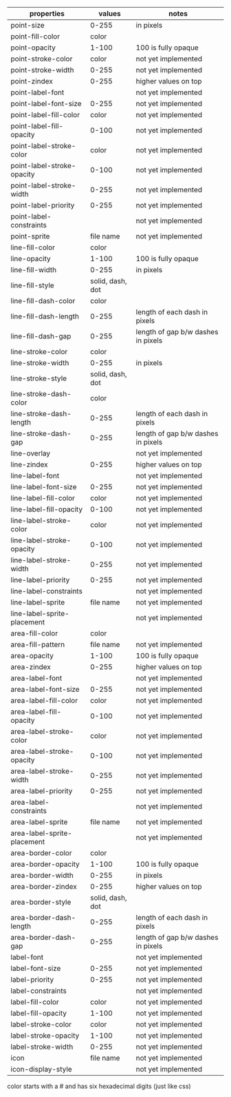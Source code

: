  properties                  | values            | notes                               
-----------------------------|-------------------|-------------------------------------
 point-size                  | 0-255             | in pixels                           
 point-fill-color            | color             |                                     
 point-opacity               | 1-100             | 100 is fully opaque
 point-stroke-color          | color             | not yet implemented
 point-stroke-width          | 0-255             | not yet implemented
 point-zindex                | 0-255             | higher values on top
 point-label-font            |                   | not yet implemented
 point-label-font-size       | 0-255             | not yet implemented
 point-label-fill-color      | color             | not yet implemented
 point-label-fill-opacity    | 0-100             | not yet implemented
 point-label-stroke-color    | color             | not yet implemented
 point-label-stroke-opacity  | 0-100             | not yet implemented
 point-label-stroke-width    | 0-255             | not yet implemented
 point-label-priority        | 0-255             | not yet implemented
 point-label-constraints     |                   | not yet implemented
 point-sprite                | file name         | not yet implemented
 line-fill-color             | color             |                             
 line-opacity                | 1-100             | 100 is fully opaque                 
 line-fill-width             | 0-255             | in pixels                           
 line-fill-style             | solid, dash, dot  |                                     
 line-fill-dash-color        | color             |                                     
 line-fill-dash-length       | 0-255             | length of each dash in pixels       
 line-fill-dash-gap          | 0-255             | length of gap b/w dashes in pixels  
 line-stroke-color           | color             |                                     
 line-stroke-width           | 0-255             | in pixels                           
 line-stroke-style           | solid, dash, dot  |                                     
 line-stroke-dash-color      | color             |                                     
 line-stroke-dash-length     | 0-255             | length of each dash in pixels       
 line-stroke-dash-gap        | 0-255             | length of gap b/w dashes in pixels  
 line-overlay                |                   | not yet implemented                 
 line-zindex                 | 0-255             | higher values on top                
 line-label-font             |                   | not yet implemented
 line-label-font-size        | 0-255             | not yet implemented
 line-label-fill-color       | color             | not yet implemented
 line-label-fill-opacity     | 0-100             | not yet implemented
 line-label-stroke-color     | color             | not yet implemented
 line-label-stroke-opacity   | 0-100             | not yet implemented
 line-label-stroke-width     | 0-255             | not yet implemented
 line-label-priority         | 0-255             | not yet implemented
 line-label-constraints      |                   | not yet implemented
 line-label-sprite           | file name         | not yet implemented
 line-label-sprite-placement |                   | not yet implemented
 area-fill-color             | color             |                                     
 area-fill-pattern           | file name         | not yet implemented                 
 area-opacity                | 1-100             | 100 is fully opaque                 
 area-zindex                 | 0-255             | higher values on top                
 area-label-font             |                   | not yet implemented
 area-label-font-size        | 0-255             | not yet implemented
 area-label-fill-color       | color             | not yet implemented
 area-label-fill-opacity     | 0-100             | not yet implemented
 area-label-stroke-color     | color             | not yet implemented
 area-label-stroke-opacity   | 0-100             | not yet implemented
 area-label-stroke-width     | 0-255             | not yet implemented
 area-label-priority         | 0-255             | not yet implemented
 area-label-constraints      |                   | not yet implemented
 area-label-sprite           | file name         | not yet implemented
 area-label-sprite-placement |                   | not yet implemented
 area-border-color           | color             |                                     
 area-border-opacity         | 1-100             | 100 is fully opaque                 
 area-border-width           | 0-255             | in pixels                           
 area-border-zindex          | 0-255             | higher values on top                
 area-border-style           | solid, dash, dot  |                                     
 area-border-dash-length     | 0-255             | length of each dash in pixels       
 area-border-dash-gap        | 0-255             | length of gap b/w dashes in pixels  
 label-font                  |                   | not yet implemented                 
 label-font-size             | 0-255             | not yet implemented                 
 label-priority              | 0-255             | not yet implemented                 
 label-constraints           |                   | not yet implemented                 
 label-fill-color            | color             | not yet implemented                 
 label-fill-opacity          | 1-100             | not yet implemented                 
 label-stroke-color          | color             | not yet implemented                 
 label-stroke-opacity        | 1-100             | not yet implemented                 
 label-stroke-width          | 0-255             | not yet implemented                 
 icon                        | file name         | not yet implemented                 
 icon-display-style          |                   | not yet implemented                 


color starts with a # and has six hexadecimal digits (just like css)
